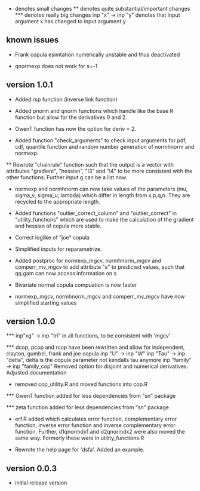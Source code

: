 *   denotes small changes
**  denotes quite substantial/important changes
*** denotes really big changes 
inp "x" -> inp "y" denotes that input argument x has changed to input argument y

## known issues
* Frank copula esimtation numerically unstable and thus deactivated

* qnormexp does not work for s=-1


## version 1.0.1
* Added rsp function (inverse link function)

* Added pnorm and qnorm functions which handle like the base R function but allow for the derivatives 0 and 2.

* OwenT function has now the option for deriv = 2.

* Added function "check_arguments" to check input arguments for pdf, cdf, quantile function and random number generation of normhnorm and normexp.

** Rewrote "chainrule" function such that the output is a vector with attributes "gradient", "hessian", "l3" and "l4" to be more consistent with the other functions. Further input
   g can be a list now.

* normexp and normhnorm can now take values of the parameters (mu, sigma_v, sigma_u, lambda) which differ in length from x,p,q,n. They are recycled to the appropriate length.

* Added functions "outlier_correct_column" and "outlier_correct" in "utility_functions" which are used to make the calculation of the gradient and hessian of copula more stable.

* Correct loglike of "joe" copula

* Simplified inputs for reparametrize.

* Added postproc for normexp_mgcv, normhnorm_mgcv and comperr_mv_mgcv to add attribute "s" to predicted values, such that qq.gam can now access information on s

* Bivariate normal copula compuation is now faster

* normexp_mgcv, normhnorm_mgcv and comperr_mv_mgcv have now simplified starting values


## version 1.0.0
*** inp"xg" -> inp "tri" in all functions, to be consistent with 'mgcv'

*** dcop, pcop and rcop have been rewritten and allow for independent, clayton, gumbel, frank and joe copula
  inp "U" -> inp "W"
  inp "Tau" -> inp "delta", delta is the copula parameter not kendalls tau anymore
  inp "family" -> inp "family_cop"
  Removed option for disjoint and numerical derivatives.
  Adjusted documentation

* removed cop_utility.R and moved functions into cop.R

*** OwenT function added for less dependencies from "sn" package

*** zeta function added for less dependencies from "sn" package

* erf.R added which calculates error function, complementary error function, inverse error function and inverse complementary error function.
  Further, d1qnormdx1 and d2qnormdx2 were also moved the same way. Formerly these were in utility_functions.R

* Rewrote the help page for 'dsfa'. Added an example.

## version 0.0.3
* initial release version